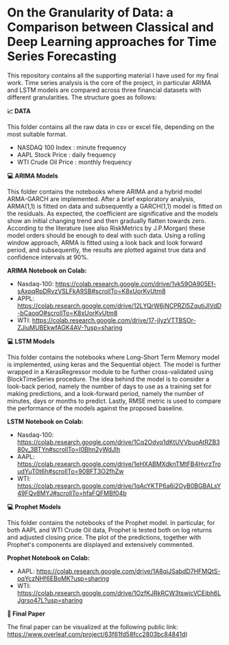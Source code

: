 # On the Granularity of Data: a Comparison between Classical and Deep Learning approaches for Time Series Forecasting
This repository contains all the supporting material I have used for my final work. Time series analysis is the core of the project, in particular ARIMA and LSTM models are compared across three financial datasets with different granularities.
The structure goes as follows:

**📈 DATA**

This folder contains all the raw data in csv or excel file, depending on the most suitable format.
  - NASDAQ 100 Index : minute frequency 
  - AAPL Stock Price : daily frequency 
  - WTI Crude Oil Price : monthly frequency 
  
**💻 ARIMA Models**

This folder contains the notebooks where ARIMA and a hybrid model ARMA-GARCH are implemented. After a brief exploratory analysis, ARMA(1,1) is fitted on data and subsequently a GARCH(1,1) model is fitted on the residuals. As expected, the coefficient are significative and the models show an initial changing trend and then gradually flatten towards zero. According to the literature (see also RiskMetrics by J.P.Morgan) these model orders should be enough to deal with such data. Using a rolling window approach, ARMA is fitted using a look back and look forward period, and subsequently, the results are plotted against true data and confidence intervals at 90%. 


**ARIMA Notebook on Colab:**
- Nasdaq-100: https://colab.research.google.com/drive/1vk59OA905Ef-sAxpqRpDRvzVSLFkA9SB#scrollTo=K8xUorKyUtm8
- APPL: https://colab.research.google.com/drive/12LYQrW6jNCPRZl5ZqutiJIVdD-bCaoqO#scrollTo=K8xUorKyUtm8
- WTI: https://colab.research.google.com/drive/17-jIyzVTTBSOr-ZJiuMUBEkwfAGK4AV-?usp=sharing


**💻 LSTM Models**

This folder contains the notebooks where Long-Short Term Memory model is implemented, using keras and the Sequential object. The model is further wrapped in a KerasRegressor module to be further cross-validated using BlockTimeSeries procedure. The idea behind the model is to consider a look-back period, namely the number of days to use as a training set for making predictions, and a look-forward period, namely the number of minutes, days or months to predict. Lastly, RMSE metric is used to compare the performance of the models against the proposed baseline.

**LSTM Notebook on Colab:**
- Nasdaq-100: https://colab.research.google.com/drive/1Cq2Odvq1dKtUVVbuoAtRZB380v_3BTYn#scrollTo=I0Bhn2yWdJlh
- AAPL: https://colab.research.google.com/drive/1eHXABMXdknTMtFB4HvrzTroudYuT0t6h#scrollTo=90BFT3O2fhZw
- WTI: https://colab.research.google.com/drive/1qAcYKTP6a6i2OyB0BGBALsY49FQv8MYJ#scrollTo=hfaFQFMBf04b


**💻 Prophet Models**

This folder contains the notebooks of the Prophet model. In particular, for both AAPL and WTI Crude Oil data, Prophet is tested both on log returns and adjusted closing price. The plot of the predictions, together with Prophet's components are displayed and extensively commented. 

**Prophet Notebook on Colab:**
- AAPL: https://colab.research.google.com/drive/1A8qiJSabdD7HFMQtS-pqYczNHf6EBoMK?usp=sharing
- WTI: https://colab.research.google.com/drive/1OzfKJRkRCW3tswjcVCEibh6LJgrso47L?usp=sharing

**📝 Final Paper**

The final paper can be visualized at the following public link: https://www.overleaf.com/project/63f61fd58fcc2803bc84841d)














